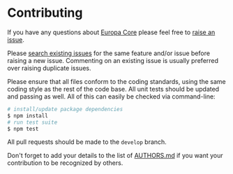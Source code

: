 # Contributing

If you have any questions about [Europa Core](https://github.com/Skelp/europa-core) please feel free to
[raise an issue](https://github.com/Skelp/europa-core/issues/new).

Please [search existing issues](https://github.com/Skelp/europa-core/issues) for the same feature and/or issue before
raising a new issue. Commenting on an existing issue is usually preferred over raising duplicate issues.

Please ensure that all files conform to the coding standards, using the same coding style as the rest of the code base.
All unit tests should be updated and passing as well. All of this can easily be checked via command-line:

``` bash
# install/update package dependencies
$ npm install
# run test suite
$ npm test
```

All pull requests should be made to the `develop` branch.

Don't forget to add your details to the list of
[AUTHORS.md](https://github.com/Skelp/europa-core/blob/master/AUTHORS.md) if you want your contribution to be recognized
by others.
